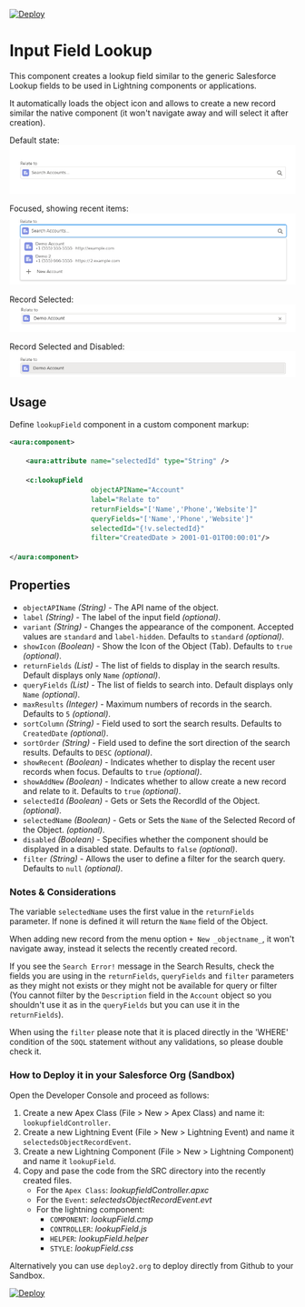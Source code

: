 [![Deploy](https://deploy2.org/dist/deploy2org.svg)](https://deploy2.org/deploy)

# Input Field Lookup

This component creates a lookup field similar to the generic Salesforce Lookup fields to be used in Lightning components or applications.

It automatically loads the object icon and allows to create a new record similar the native component (it won't navigate away and will select it after creation).

Default state:
![default](static/lookup_default.png?raw=true)

Focused, showing recent items:
![focused](static/lookup_focused.png?raw=true)

Record Selected:
![selected](static/lookup_selected.png?raw=true)

Record Selected and Disabled:
![disabled](static/lookup_selected_disabled.png?raw=true)



## Usage

Define `lookupField` component in a custom component markup:

```xml
<aura:component>

    <aura:attribute name="selectedId" type="String" />
    
    <c:lookupField 
                    objectAPIName="Account" 
                    label="Relate to"
                    returnFields="['Name','Phone','Website']" 
                    queryFields="['Name','Phone','Website']"
                    selectedId="{!v.selectedId}"
                    filter="CreatedDate > 2001-01-01T00:00:01"/>

</aura:component>
```

## Properties

- `objectAPIName` _(String)_ - The API name of the object.
- `label` _(String)_ - The label of the input field _(optional)_.
- `variant` _(String)_ - Changes the appearance of the component. Accepted values are `standard` and `label-hidden`. Defaults to `standard` _(optional)_.
- `showIcon` _(Boolean)_ - Show the Icon of the Object (Tab). Defaults to `true` _(optional)_.
- `returnFields` _(List)_ -  The list of fields to display in the search results. Default displays only `Name` _(optional)_.
- `queryFields` _(List)_ -  The list of fields to search into. Default displays only `Name` _(optional)_.
- `maxResults` _(Integer)_ - Maximum numbers of records in the search. Defaults to `5` _(optional)_.
- `sortColumn` _(String)_ - Field used to sort the search results. Defaults to `CreatedDate` _(optional)_.
- `sortOrder` _(String)_ - Field used to define the sort direction of the search results. Defaults to `DESC` _(optional)_.
- `showRecent` _(Boolean)_ - Indicates whether to display the recent user records when focus. Defaults to `true` _(optional)_.
- `showAddNew` _(Boolean)_ - Indicates whether to allow create a new record and relate to it. Defaults to `true` _(optional)_.
- `selectedId` _(Boolean)_ - Gets or Sets the RecordId of the Object. _(optional)_.
- `selectedName` _(Boolean)_ - Gets or Sets the `Name` of the Selected Record of the Object. _(optional)_.
- `disabled` _(Boolean)_ - Specifies whether the component should be displayed in a disabled state. Defaults to `false` _(optional)_.
- `filter` _(String)_ - Allows the user to define a filter for the search query. Defaults to `null` _(optional)_.

### Notes & Considerations

The variable `selectedName` uses the first value in the `returnFields` parameter. If none is defined it will return the `Name` field of the Object.

When adding new record from the menu option `+ New _objectname_`, it won't navigate away, instead it selects the recently created record.

If you see the `Search Error!` message in the Search Results, check the fields you are using in the `returnFields`, `queryFields` and `filter` parameters as they might not exists or they might not be available for query or filter (You cannot filter by the `Description` field in the `Account` object so you shouldn't use it as in the `queryFields` but you can use it in the `returnFields`).

When using the `filter` please note that it is placed directly in the 'WHERE' condition of the `SOQL` statement without any validations, so please double check it.

### How to Deploy it in your Salesforce Org (Sandbox)

Open the Developer Console and proceed as follows:

1. Create a new Apex Class (File > New > Apex Class) and name it: `lookupfieldController`.
2. Create a new Lightning Event (File > New > Lightning Event) and name it `selectedsObjectRecordEvent`.
3. Create a new Lightning Component (File > New > Lightning Component) and name it `lookupField`.
4. Copy and pase the code from the SRC directory into the recently created files.
   - For the `Apex Class`: _lookupfieldController.apxc_
   - For the `Event`: _selectedsObjectRecordEvent.evt_
   - For the lightning component:
     - `COMPONENT`: _lookupField.cmp_
     - `CONTROLLER`: _lookupField.js_
     - `HELPER`: _lookupField.helper_
     - `STYLE`: _lookupField.css_


Alternatively you can use `deploy2.org` to deploy directly from Github to your Sandbox.

[![Deploy](https://deploy2.org/dist/deploy2org.svg)](https://deploy2.org/deploy)
